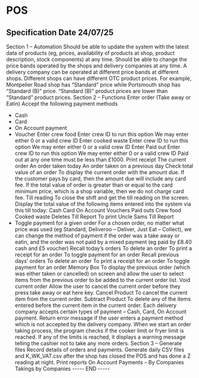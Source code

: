 # POS
Specification											Date   24/07/25
--------------------------------------------------------------------------------------------------------------------------------------------------------
Section 1 – Automation
Should be able to update the system with the latest data of products (eg, prices, availability of products at shop, product description, stock components) at any time.
Should be able to change the price bands operated by the shops and delivery companies at any time.
A delivery company can be operated at different price bands at different shops.
Different shops can have different OTC product prices.
For example, Montpelier Road shop has “Standard” price while Portsmouth shop has “Standard (B)” price. “Standard (B)” product prices are lower than “Standard” product prices.
Section 2 – Functions
Enter order  (Take away or Eatin)
Accept the following payment methods
- Cash
- Card
- On Account payment
- Voucher
Enter crew food
Enter crew ID to run this option
We may enter either 0 or a valid crew ID
Enter cooked waste
Enter crew ID to run this option
We may enter either 0 or a valid crew ID
Enter Paid out
Enter crew ID to run this option
We may enter either 0 or a valid crew ID
Paid out at any one time must be less than £1000.
Print receipt
The current order
An order taken today
An order taken on a previous day
Check total value of an order
To display the current order with the amount due.
If the customer pays by card, then the amount due will include any card fee.
If the total value of order is greater than or equal to the card minimum price, which is a shop variable, then we do not charge card fee.
Till reading
To close the shift and get the till reading on the screen.
Display the total value of the following items entered into the system via this till today:
Cash
Card
On Account
Vouchers
Paid outs
Crew food
Cooked waste
Deletes
Till Report
To print Uncle Sams Till Report
- Toggle payment for a given order
For a chosen order, no matter what price was used (eg  Standard, Deliveroo – Deliver, Just Eat – Collect),  we can change the method of payment if
the order was a take away or eatin, and
the order was not paid by a mixed payment (eg  paid by £8.40 cash and £5 voucher)
Recall today’s orders
To delete an order
To print a receipt for an order
To toggle payment for an order
Recall previous days’ orders
To delete an order
To print a receipt for an order
To toggle payment for an order
Memory Box
To display the previous order (which was either taken or cancelled) on screen and allow the user to select items from the previous order to be added to the current order list.
Void current order
Allow the user to cancel the current order before they press take away or eat here key.
Cancel Product
To cancel the current item from the current order.
Subtract Product
To delete any of the items entered before the current item in the current order.
Each delivery company accepts certain types of payment – Cash, Card, On Account payment. Return error message if the user enters a payment method which is not accepted by the delivery company.
When we start an order taking process, the program checks if the cooker limit or fryer limit is reached. If any of the limits is reached, it displays a warning message telling the cashier not to take any more orders.
Section 3 – Generate files
Record details of orders and payments.
Generate daily CSV files and K_WK_VAT.csv after the shop has closed the POS and has done a Z reading at night.
Print reports
On Account Payments – By Companies
Takings by Companies
-----  END  -----